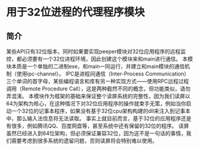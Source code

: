 # 用于32位进程的代理程序模块

## 简介
某些API只有32位版本，同时如果要实现peeper模块对32位应用程序的远程监控，都必须要有一个32位进程环境，因此创建这个模块来和main进行通信。
本模块本质是一个单独的二进制exe，和main一同运行，并建立和main模块的通信机制（使用ipc-channel）。
IPC是进程间通信（Inter-Process Communication）三个单词的首字母，某些编程语言和库有另一种实现方式——使用RPC远程过程调用（Remote Procedure Call），这是两种截然不同的概念，但功能类似，请勿弄混淆。
本模块作为框架的基础来保证整个读屏系统的完整性，因为我们读屏以64为架构为核心，在这种情况下对32位应用程序的操作就束手无策，例如当你启动一个32位的记事本程序，如果没有基于32位cpu架构构建的dll来注入到记事本中，那么输入法信息将无法读取。
事实上就目前而言，基于32位的应用程序还是有很多，例如腾讯QQ、百度网盘等，甚至系统中还有保留的32位的程序。
读屏虽然已经进入到64位架构，但必须保证兼容32位，因为这不是一句话的事情，我们需要考虑到很多系统的遗留问题，否则读屏将会特别难以使用。


